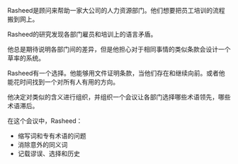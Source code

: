 Rasheed是顾问来帮助一家大公司的人力资源部门。他们想要把员工培训的流程搬到网上。

Rasheed的研究发现各部门雇员和培训上的语言矛盾。

他总是期待说明各部门间的差异，但是他担心对于相同事情的类似条款会设计一个草率的系统。

Rasheed有一个选择。他能够用文件证明条款，当他们存在和继续向前。或者他能花时间找到一个对所有人有用的方向。

他决定对类似的含义进行组织，并组织一个会议让各部门选择哪些术语领先，哪些术语滞后。

在这个会议中，Rasheed：

- 缩写词和专有术语的问题
- 消除意外的同义词
- 记载谬误、选择和历史
